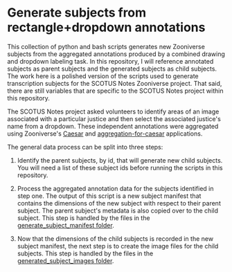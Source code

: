 # Generate subjects from rectangle+dropdown annotations

This collection of python and bash scripts generates new Zooniverse subjects from the aggregated annotations produced by a combined drawing and dropdown labeling task. In this repository, I will reference annotated subjects as parent subjects and the generated subjects as child subjects. The work here is a polished version of the scripts used to generate transcription subjects for the SCOTUS Notes Zooniverse project. That said, there are still variables that are specific to the SCOTUS Notes project within this repository.

The SCOTUS Notes project asked volunteers to identify areas of an image associated with a particular justice and then select the associated justice's name from a dropdown. These independent annotations were aggregated using Zooniverse's [Caesar](https://github.com/zooniverse/caesar) and [aggregation-for-caesar](https://github.com/zooniverse/aggregation-for-caesar) applications.

The general data process can be split into three steps:

1. Identify the parent subjects, by id, that will generate new child subjects. You will need a list of these subject ids before running the scripts in this repository.

2. Process the aggregated annotation data for the subjects identified in step one. The output of this script is a new subject manifest that contains the dimensions of the new subject with respect to their parent subject. The parent subject's metadata is also copied over to the child subject. This step is handled by the files in the [generate_subject_manifest folder](https://github.com/simensta/generate-subjects-from-rectangle-dropdown-annotations/tree/master/generate_subject_manifest).

3. Now that the dimensions of the child subjects is recorded in the new subject manifest, the next step is to create the image files for the child subjects. This step is handled by the files in the [generated_subject_images folder](https://github.com/simensta/generate-subjects-from-rectangle-dropdown-annotations/tree/master/generate_subject_images).
